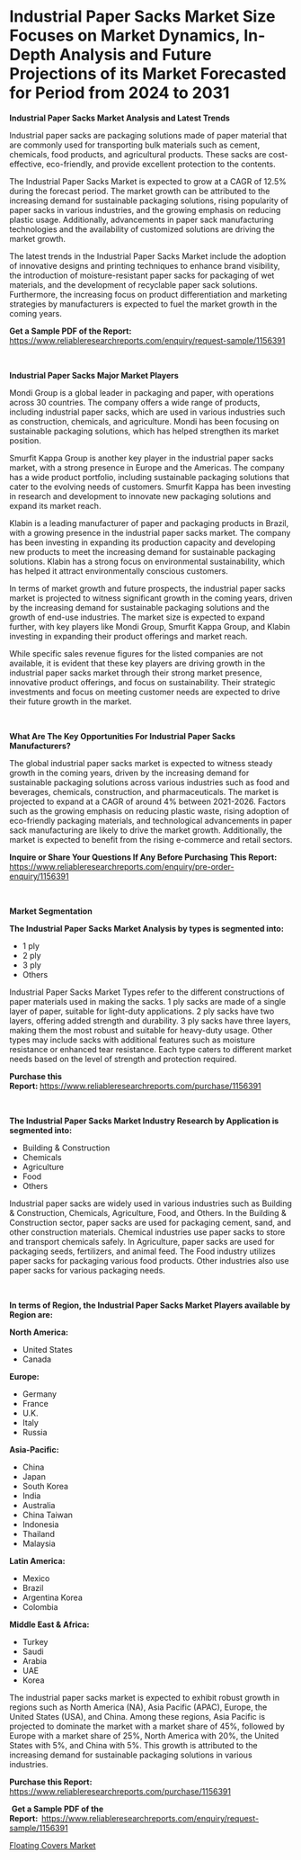 <p><h1>Industrial Paper Sacks Market Size Focuses on Market Dynamics, In-Depth Analysis and Future Projections of its Market Forecasted for Period from 2024 to 2031</h1></p><p><strong>Industrial Paper Sacks Market Analysis and Latest Trends</strong></p>
<p><p>Industrial paper sacks are packaging solutions made of paper material that are commonly used for transporting bulk materials such as cement, chemicals, food products, and agricultural products. These sacks are cost-effective, eco-friendly, and provide excellent protection to the contents.</p><p>The Industrial Paper Sacks Market is expected to grow at a CAGR of 12.5% during the forecast period. The market growth can be attributed to the increasing demand for sustainable packaging solutions, rising popularity of paper sacks in various industries, and the growing emphasis on reducing plastic usage. Additionally, advancements in paper sack manufacturing technologies and the availability of customized solutions are driving the market growth.</p><p>The latest trends in the Industrial Paper Sacks Market include the adoption of innovative designs and printing techniques to enhance brand visibility, the introduction of moisture-resistant paper sacks for packaging of wet materials, and the development of recyclable paper sack solutions. Furthermore, the increasing focus on product differentiation and marketing strategies by manufacturers is expected to fuel the market growth in the coming years.</p></p>
<p><strong>Get a Sample PDF of the Report:&nbsp;</strong> <a href="https://www.reliableresearchreports.com/enquiry/request-sample/1156391">https://www.reliableresearchreports.com/enquiry/request-sample/1156391</a></p>
<p>&nbsp;</p>
<p><strong>Industrial Paper Sacks Major Market Players</strong></p>
<p><p>Mondi Group is a global leader in packaging and paper, with operations across 30 countries. The company offers a wide range of products, including industrial paper sacks, which are used in various industries such as construction, chemicals, and agriculture. Mondi has been focusing on sustainable packaging solutions, which has helped strengthen its market position.</p><p>Smurfit Kappa Group is another key player in the industrial paper sacks market, with a strong presence in Europe and the Americas. The company has a wide product portfolio, including sustainable packaging solutions that cater to the evolving needs of customers. Smurfit Kappa has been investing in research and development to innovate new packaging solutions and expand its market reach.</p><p>Klabin is a leading manufacturer of paper and packaging products in Brazil, with a growing presence in the industrial paper sacks market. The company has been investing in expanding its production capacity and developing new products to meet the increasing demand for sustainable packaging solutions. Klabin has a strong focus on environmental sustainability, which has helped it attract environmentally conscious customers.</p><p>In terms of market growth and future prospects, the industrial paper sacks market is projected to witness significant growth in the coming years, driven by the increasing demand for sustainable packaging solutions and the growth of end-use industries. The market size is expected to expand further, with key players like Mondi Group, Smurfit Kappa Group, and Klabin investing in expanding their product offerings and market reach.</p><p>While specific sales revenue figures for the listed companies are not available, it is evident that these key players are driving growth in the industrial paper sacks market through their strong market presence, innovative product offerings, and focus on sustainability. Their strategic investments and focus on meeting customer needs are expected to drive their future growth in the market.</p></p>
<p>&nbsp;</p>
<p><strong>What Are The Key Opportunities For Industrial Paper Sacks Manufacturers?</strong></p>
<p><p>The global industrial paper sacks market is expected to witness steady growth in the coming years, driven by the increasing demand for sustainable packaging solutions across various industries such as food and beverages, chemicals, construction, and pharmaceuticals. The market is projected to expand at a CAGR of around 4% between 2021-2026. Factors such as the growing emphasis on reducing plastic waste, rising adoption of eco-friendly packaging materials, and technological advancements in paper sack manufacturing are likely to drive the market growth. Additionally, the market is expected to benefit from the rising e-commerce and retail sectors.</p></p>
<p><strong>Inquire or Share Your Questions If Any Before Purchasing This Report:</strong> <a href="https://www.reliableresearchreports.com/enquiry/pre-order-enquiry/1156391">https://www.reliableresearchreports.com/enquiry/pre-order-enquiry/1156391</a></p>
<p>&nbsp;</p>
<p><strong>Market Segmentation</strong></p>
<p><strong>The Industrial Paper Sacks Market Analysis by types is segmented into:</strong></p>
<p><ul><li>1 ply</li><li>2 ply</li><li>3 ply</li><li>Others</li></ul></p>
<p><p>Industrial Paper Sacks Market Types refer to the different constructions of paper materials used in making the sacks. 1 ply sacks are made of a single layer of paper, suitable for light-duty applications. 2 ply sacks have two layers, offering added strength and durability. 3 ply sacks have three layers, making them the most robust and suitable for heavy-duty usage. Other types may include sacks with additional features such as moisture resistance or enhanced tear resistance. Each type caters to different market needs based on the level of strength and protection required.</p></p>
<p><strong>Purchase this Report:&nbsp;</strong><a href="https://www.reliableresearchreports.com/purchase/1156391">https://www.reliableresearchreports.com/purchase/1156391</a></p>
<p>&nbsp;</p>
<p><strong>The Industrial Paper Sacks Market Industry Research by Application is segmented into:</strong></p>
<p><ul><li>Building & Construction</li><li>Chemicals</li><li>Agriculture</li><li>Food</li><li>Others</li></ul></p>
<p><p>Industrial paper sacks are widely used in various industries such as Building & Construction, Chemicals, Agriculture, Food, and Others. In the Building & Construction sector, paper sacks are used for packaging cement, sand, and other construction materials. Chemical industries use paper sacks to store and transport chemicals safely. In Agriculture, paper sacks are used for packaging seeds, fertilizers, and animal feed. The Food industry utilizes paper sacks for packaging various food products. Other industries also use paper sacks for various packaging needs.</p></p>
<p>&nbsp;</p>
<p><strong>In terms of Region, the Industrial Paper Sacks Market Players available by Region are:</strong></p>
<p>
    <p> <strong> North America: </strong>
        <ul>
            <li>United States</li>
            <li>Canada</li>
        </ul>
        </p> 
    <p> <strong> Europe: </strong>
        <ul>
            <li>Germany</li>
            <li>France</li>
            <li>U.K.</li>
            <li>Italy</li>
            <li>Russia</li>
        </ul>
        </p> 
    <p> <strong> Asia-Pacific: </strong>
        <ul>
            <li>China</li>
            <li>Japan</li>
            <li>South Korea</li>
            <li>India</li>
            <li>Australia</li>
            <li>China Taiwan</li>
            <li>Indonesia</li>
            <li>Thailand</li>
            <li>Malaysia</li>
        </ul>
        </p> 
    <p> <strong> Latin America: </strong>
        <ul>
            <li>Mexico</li>
            <li>Brazil</li>
            <li>Argentina Korea</li>
            <li>Colombia</li>
        </ul>
        </p> 
    <p> <strong> Middle East & Africa: </strong>
        <ul>
            <li>Turkey</li>
            <li>Saudi</li>
            <li>Arabia</li>
            <li>UAE</li>
            <li>Korea</li>
        </ul>
    </p>
    </p>
<p><p>The industrial paper sacks market is expected to exhibit robust growth in regions such as North America (NA), Asia Pacific (APAC), Europe, the United States (USA), and China. Among these regions, Asia Pacific is projected to dominate the market with a market share of 45%, followed by Europe with a market share of 25%, North America with 20%, the United States with 5%, and China with 5%. This growth is attributed to the increasing demand for sustainable packaging solutions in various industries.</p></p>
<p><strong>Purchase this Report: </strong><a href="https://www.reliableresearchreports.com/purchase/1156391">https://www.reliableresearchreports.com/purchase/1156391</a></p>
<p>&nbsp;<strong>Get a Sample PDF of the Report:&nbsp;&nbsp;</strong><a href="https://www.reliableresearchreports.com/enquiry/request-sample/1156391">https://www.reliableresearchreports.com/enquiry/request-sample/1156391</a></p>
<p><strong></strong></p>
<p><p><a href="https://github.com/Sarissaschmalingtr6fz2739/Market-Research-Report-List-1/blob/main/floating-covers-market.md">Floating Covers Market</a></p></p>
